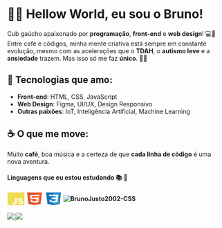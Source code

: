 # 👨‍💻 Hellow World, eu sou o Bruno!

Cub gaúcho apaixonado por **programação**, **front-end** e **web design**! 💻📱  
Entre café e códigos, minha mente criativa está sempre em constante evolução, mesmo com as acelerações que o **TDAH**, o **autismo leve** e a **ansiedade** trazem. Mas isso só me faz **único**. 🧠💙

## 🚀 Tecnologias que amo:
- **Front-end**: HTML, CSS, JavaScript
- **Web Design**: Figma, UI/UX, Design Responsivo
- **Outras paixões**: IoT, Inteligência Artificial, Machine Learning

## ☕ O que me move:
Muito **café**, boa música e a certeza de que **cada linha de código** é uma nova aventura.


 
 <h4> Linguagens que eu estou estudando 📚 📝 <h4>

<div style="display: inline_block">
  <img align="center" alt="BrunoJusto2002-Js" height="30" width="40" src="https://raw.githubusercontent.com/devicons/devicon/master/icons/javascript/javascript-plain.svg">
  <img align="center" alt="BrunoJusto2002-HTML" height="30" width="40" src="https://raw.githubusercontent.com/devicons/devicon/master/icons/html5/html5-original.svg">
  <img align="center" alt="BrunoJusto2002-CSS" height="30" width="40" src="https://raw.githubusercontent.com/devicons/devicon/master/icons/css3/css3-original.svg">
  <img align="center" alt="BrunoJusto2002-CSS" height="30" width="40" src="https:file:///C:/Users/Bruno%20Justo/Downloads/icons8-c-programming.svg">
</div> <br/> 
 
 <div>
  <a href="https://github.com/BrunoJusto2002">
  <img height="180em" src="https://github-readme-stats.vercel.app/api?username=BrunoJusto2002&show_icons=true&theme=radical&include_all_commits=true&count_private=true"/>
  <img height="130em" src="https://github-readme-stats.vercel.app/api/top-langs/?username=BrunoJusto2002&layout=compact&langs_count=7&theme=radical"/>
</div>
